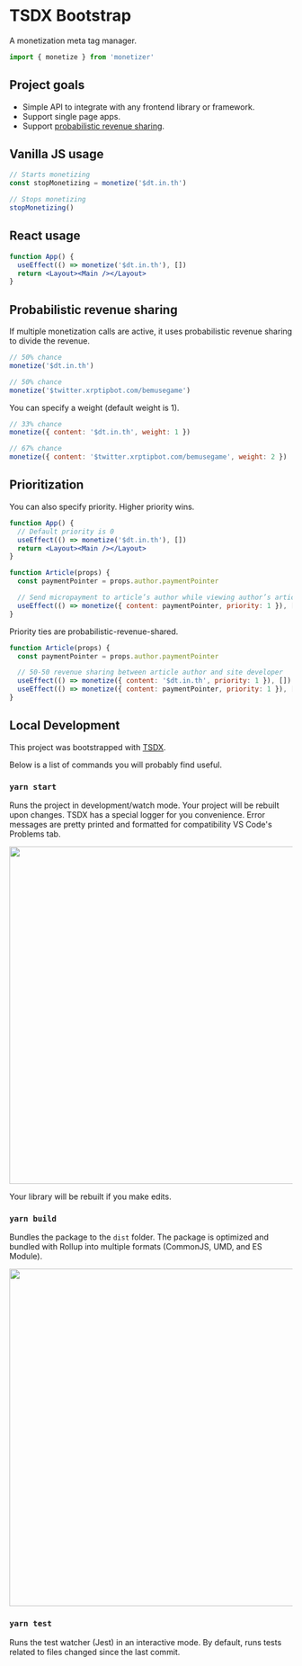 # TSDX Bootstrap

A monetization meta tag manager.

```jsx
import { monetize } from 'monetizer'
```

## Project goals

- Simple API to integrate with any frontend library or framework.
- Support single page apps.
- Support [probabilistic revenue sharing](https://webmonetization.org/docs/probabilistic-rev-sharing).

## Vanilla JS usage

```jsx
// Starts monetizing
const stopMonetizing = monetize('$dt.in.th')

// Stops monetizing
stopMonetizing()
```

## React usage

```jsx
function App() {
  useEffect(() => monetize('$dt.in.th'), [])
  return <Layout><Main /></Layout>
}
```

## Probabilistic revenue sharing

If multiple monetization calls are active, it uses probabilistic revenue sharing to divide the revenue.

```jsx
// 50% chance
monetize('$dt.in.th')

// 50% chance
monetize('$twitter.xrptipbot.com/bemusegame')
```

You can specify a weight (default weight is 1).

```jsx
// 33% chance
monetize({ content: '$dt.in.th', weight: 1 })

// 67% chance
monetize({ content: '$twitter.xrptipbot.com/bemusegame', weight: 2 })
```

## Prioritization

You can also specify priority. Higher priority wins.

```jsx
function App() {
  // Default priority is 0
  useEffect(() => monetize('$dt.in.th'), [])
  return <Layout><Main /></Layout>
}

function Article(props) {
  const paymentPointer = props.author.paymentPointer

  // Send micropayment to article’s author while viewing author’s article
  useEffect(() => monetize({ content: paymentPointer, priority: 1 }), [])
}
```

Priority ties are probabilistic-revenue-shared.

```jsx
function Article(props) {
  const paymentPointer = props.author.paymentPointer

  // 50-50 revenue sharing between article author and site developer
  useEffect(() => monetize({ content: '$dt.in.th', priority: 1 }), [])
  useEffect(() => monetize({ content: paymentPointer, priority: 1 }), [])
}
```

## Local Development

This project was bootstrapped with [TSDX](https://github.com/jaredpalmer/tsdx).

Below is a list of commands you will probably find useful.

### `yarn start`

Runs the project in development/watch mode. Your project will be rebuilt upon changes. TSDX has a special logger for you convenience. Error messages are pretty printed and formatted for compatibility VS Code's Problems tab.

<img src="https://user-images.githubusercontent.com/4060187/52168303-574d3a00-26f6-11e9-9f3b-71dbec9ebfcb.gif" width="600" />

Your library will be rebuilt if you make edits.

### `yarn build`

Bundles the package to the `dist` folder.
The package is optimized and bundled with Rollup into multiple formats (CommonJS, UMD, and ES Module).

<img src="https://user-images.githubusercontent.com/4060187/52168322-a98e5b00-26f6-11e9-8cf6-222d716b75ef.gif" width="600" />

### `yarn test`

Runs the test watcher (Jest) in an interactive mode.
By default, runs tests related to files changed since the last commit.
